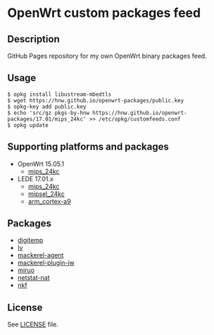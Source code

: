 # OpenWrt custom packages feed

## Description

GitHub Pages repository for my own OpenWrt binary packages feed.

## Usage

```
$ opkg install libustream-mbedtls
$ wget https://hnw.github.io/openwrt-packages/public.key
$ opkg-key add public.key
$ echo 'src/gz pkgs-by-hnw https://hnw.github.io/openwrt-packages/17.01/mips_24kc' >> /etc/opkg/customfeeds.conf
$ opkg update
```

## Supporting platforms and packages

* OpenWrt 15.05.1
  * [mips_24kc](https://github.com/hnw/openwrt-packages/tree/gh-pages/15.05.1/mips_24kc)
* LEDE 17.01.x
  * [mips_24kc](https://github.com/hnw/openwrt-packages/tree/gh-pages/17.01/mips_24kc)
  * [mipsel_24kc](https://github.com/hnw/openwrt-packages/tree/gh-pages/17.01/mipsel_24kc)
  * [arm_cortex-a9](https://github.com/hnw/openwrt-packages/tree/gh-pages/17.01/arm_cortex-a9)

## Packages

- [digitemp](https://github.com/hnw/openwrt-packages-digitemp)
- [lv](https://github.com/hnw/openwrt-packages-lv)
- [mackerel-agent](https://github.com/hnw/openwrt-packages-mackerel-agent)
- [mackerel-plugin-iw](https://github.com/hnw/openwrt-packages-mackerel-plugin-iw)
- [miruo](https://github.com/hnw/openwrt-packages-miruo)
- [netstat-nat](https://github.com/hnw/openwrt-packages-netstat-nat)
- [nkf](https://github.com/hnw/openwrt-packages-nkf)

## License

See [LICENSE](LICENSE) file.
